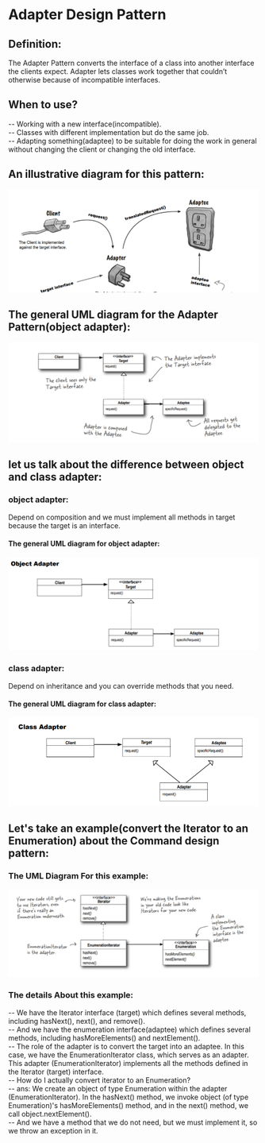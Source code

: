 # Adapter Design Pattern

## Definition:

The Adapter Pattern converts the interface of a class into another interface the clients expect. Adapter lets classes work together that couldn’t otherwise because of incompatible interfaces.

## When to use?

-- Working with a new interface(incompatible).<br>
-- Classes with different implementation but do the same job.<br>
-- Adapting something(adaptee) to be suitable for doing the work in general without changing the client or changing the old interface.<br>

## An illustrative diagram for this pattern:

![Alt text](image.png)

## The general UML diagram for the Adapter Pattern(object adapter):

![Alt text](image-1.png)

## let us talk about the difference between object and class adapter:

### object adapter:

Depend on composition and we must implement all methods in target because the target is an interface.

#### The general UML diagram for object adapter:

![Alt text](image-3.png)

### class adapter:

Depend on inheritance and you can override methods that you need.

#### The general UML diagram for class adapter:

![Alt text](image-2.png)

## Let's take an example(convert the Iterator to an Enumeration) about the Command design pattern:

### The UML Diagram For this example:

![Alt text](image-4.png)

### The details About this example:

-- We have the Iterator interface (target) which defines several methods, including hasNext(), next(), and remove().<br>
-- And we have the enumeration interface(adaptee) which defines several methods,
including hasMoreElements() and nextElement().<br>
-- The role of the adapter is to convert the target into an adaptee. In this case, we have the EnumerationIterator class, which serves as an adapter. This adapter (EnumerationIterator) implements all the methods defined in the Iterator (target) interface.<br>
-- How do I actually convert iterator to an Enumeration?<br>
-- ans: We create an object of type Enumeration within the adapter (EnumerationIterator). In the hasNext() method, we invoke object (of type Enumeration)'s hasMoreElements() method, and in the next() method, we call object.nextElement().<br>
-- And we have a method that we do not need, but we must implement it, so we throw an exception in it.
